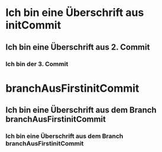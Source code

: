 # Ich bin eine Überschrift aus initCommit
## Ich bin eine Überschrift aus 2. Commit
### Ich bin der 3. Commit

# branchAusFirstinitCommit
## Ich bin eine Überschrift aus dem Branch branchAusFirstinitCommit
### Ich bin eine Überschrift aus dem Branch branchAusFirstinitCommit
